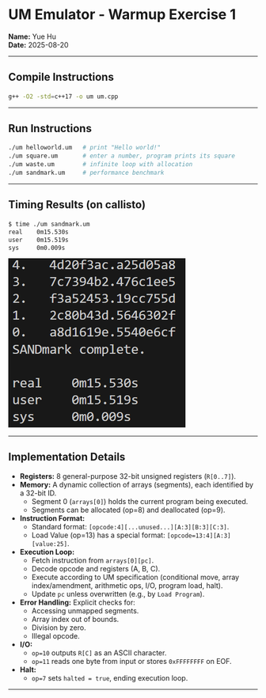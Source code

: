 # UM Emulator - Warmup Exercise 1

**Name:** Yue Hu  
**Date:** 2025-08-20  

---

## Compile Instructions
```bash
g++ -O2 -std=c++17 -o um um.cpp
```

---

## Run Instructions
```bash
./um helloworld.um   # print "Hello world!"
./um square.um       # enter a number, program prints its square
./um waste.um        # infinite loop with allocation
./um sandmark.um     # performance benchmark
```

---

## Timing Results (on callisto)
```text
$ time ./um sandmark.um
real    0m15.530s
user    0m15.519s
sys     0m0.009s
```
![sandmark result](figures/sandmark.png)

---

## Implementation Details
- **Registers:** 8 general-purpose 32-bit unsigned registers (`R[0..7]`).  
- **Memory:** A dynamic collection of arrays (segments), each identified by a 32-bit ID.  
  - Segment 0 (`arrays[0]`) holds the current program being executed.  
  - Segments can be allocated (op=8) and deallocated (op=9).  
- **Instruction Format:**  
  - Standard format: `[opcode:4][...unused...][A:3][B:3][C:3]`.  
  - Load Value (op=13) has a special format: `[opcode=13:4][A:3][value:25]`.  
- **Execution Loop:**  
  - Fetch instruction from `arrays[0][pc]`.  
  - Decode opcode and registers (A, B, C).  
  - Execute according to UM specification (conditional move, array index/amendment, arithmetic ops, I/O, program load, halt).  
  - Update `pc` unless overwritten (e.g., by `Load Program`).  
- **Error Handling:** Explicit checks for:  
  - Accessing unmapped segments.  
  - Array index out of bounds.  
  - Division by zero.  
  - Illegal opcode.  
- **I/O:**  
  - `op=10` outputs `R[C]` as an ASCII character.  
  - `op=11` reads one byte from input or stores `0xFFFFFFFF` on EOF.  
- **Halt:**  
  - `op=7` sets `halted = true`, ending execution loop.

---
